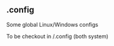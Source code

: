 <home>.config
-------------

Some global Linux/Windows configs

To be checkout in <home>/.config (both system)



